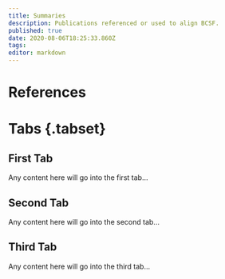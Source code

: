 ```yaml
---
title: Summaries
description: Publications referenced or used to align BCSF. 
published: true
date: 2020-08-06T18:25:33.860Z
tags: 
editor: markdown
---
```


# References


# Tabs {.tabset}
## First Tab

Any content here will go into the first tab...

## Second Tab

Any content here will go into the second tab...

## Third Tab

Any content here will go into the third tab...
